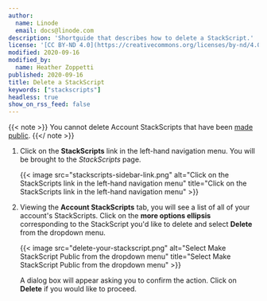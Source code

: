 ```yaml
---
author:
  name: Linode
  email: docs@linode.com
description: 'Shortguide that describes how to delete a StackScript.'
license: '[CC BY-ND 4.0](https://creativecommons.org/licenses/by-nd/4.0)'
modified: 2020-09-16
modified_by:
  name: Heather Zoppetti
published: 2020-09-16
title: Delete a StackScript
keywords: ["stackscripts"]
headless: true
show_on_rss_feed: false
---
```


{{< note >}}
You cannot delete Account StackScripts that have been [made public](#make-an-account-stackscript-public).
{{</ note >}}

1. Click on the **StackScripts** link in the left-hand navigation menu. You will be brought to the *StackScripts* page.

      {{< image src="stackscripts-sidebar-link.png" alt="Click on the StackScripts link in the left-hand navigation menu" title="Click on the StackScripts link in the left-hand navigation menu" >}}

1. Viewing the **Account StackScripts** tab, you will see a list of all of your account's StackScripts. Click on the **more options ellipsis** corresponding to the StackScript you'd like to delete and select **Delete** from the dropdown menu.

      {{< image src="delete-your-stackscript.png" alt="Select Make StackScript Public from the dropdown menu" title="Select Make StackScript Public from the dropdown menu" >}}

    A dialog box will appear asking you to confirm the action. Click on **Delete** if you would like to proceed.
